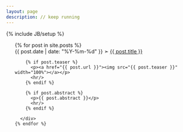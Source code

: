 ```yaml
---
layout: page
description: // keep running
---
```


{% include JB/setup %}
<ul class="posts">
    {% for post in site.posts %}
      <div>
        <span>{{ post.date | date: "%Y-%m-%d" }}</span> &#10147; <a href="{{ BASE_PATH }}{{ post.url }}">{{ post.title }}</a>

        {% if post.teaser %}
          <p><a href="{{ post.url }}"><img src="{{ post.teaser }}" width="100%"></a></p>
          <hr/>
        {% endif %}

        {% if post.abstract %}
          <p>{{ post.abstract }}</p>
          <hr/>
        {% endif %}

      </div>
    {% endfor %}

</ul>
